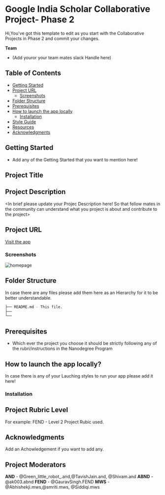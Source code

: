 # Google India Scholar Collaborative Project- <Your Track> Phase 2

Hi,You've got this template to edit as you start with the Collaborative Projects in Phase 2 and commit your changes.

**Team**
- (Add youror your team mates slack Handle here)

## Table of Contents

- [Getting Started](#getting-started)
- [Project URL](#project-url)
  - [Screenshots](#screenshots)
- [Folder Structure](#folder-structure)
- [Prerequisites](#prerequisites)
- [How to launch the app locally](#how-to-launch-the-app-locally)
  - [Installation](#installation)
- [Style Guide](#style-guide)
- [Resources](#resources)
- [Acknowledgments](#acknowledgments)

## Getting Started
- Add any of the Getting Started that you want to mention here!

## Project Title
<Add your Project Title here.>

## Project Description
<In brief please update your Projec Description here! So that fellow mates in the community can understand what you project is about and contribute to the project>

## Project URL
[Visit the app](#)

### Screenshots
![homepage](#)

## Folder Structure
In case there are any files please add them here as an Hierarchy for it to be better understandable.
```bash
├── README.md - This file.
├── 
└── 
```

## Prerequisites
* Which ever the project you choose it should be strictly following any of the rubri/instructions in the Nanodegree Program

## How to launch the app locally?
In case there is any of your Lauching styles to run your app please add it here!

### Installation

## Project Rubric Level
For example: FEND - Level 2 Project Rubic used.

## Acknowledgments
Add an Achowledgement if you want to add any.

## Project Moderators

**AND** - @Green_little_robot_.and,@TavishJain.and, @Shivam.and
**ABND** - @ak003.abnd
**FEND** - @GauravSingh.FEND
**MWS** - @Abhishekji.mws,@smriti.mws, @Siddiqi.mws
